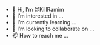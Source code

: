 - 👋 Hi, I’m @KillRamim
- 👀 I’m interested in ...
- 🌱 I’m currently learning ...
- 💞️ I’m looking to collaborate on ...
- 📫 How to reach me ...

<!---
KillRamim/KillRamim is a ✨ special ✨ repository because its `README.md` (this file) appears on your GitHub profile.
You can click the Preview link to take a look at your changes.
--->
